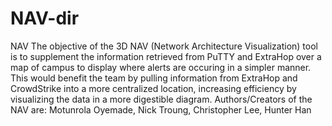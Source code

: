 # NAV-dir
NAV
The objective of the 3D NAV (Network Architecture Visualization) tool is to supplement the information retrieved from PuTTY and ExtraHop over a map of campus to display where alerts are occuring in a simpler manner. This would benefit the team by pulling information from ExtraHop and CrowdStrike into a more centralized location, increasing efficiency by visualizing the data in a more digestible diagram. 
Authors/Creators of the NAV are: Motunrola Oyemade, Nick Troung, Christopher Lee, Hunter Han

